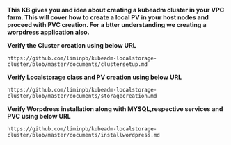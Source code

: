 **This KB gives you and idea about creating a kubeadm cluster in your VPC farm. This will cover how to create a local PV in your host nodes and proceed with PVC creation. For a btter understanding
we creating a worpdress application also.**



**Verify the Cluster creation using below URL**

    https://github.com/liminpb/kubeadm-localstorage-cluster/blob/master/documents/clustersetup.md
    

**Verify Localstorage class and PV creation using below URL**

    https://github.com/liminpb/kubeadm-localstorage-cluster/blob/master/documents/storagecreation.md
    

**Verify Worpdress installation along with MYSQL,respective services and PVC using below URL**

    https://github.com/liminpb/kubeadm-localstorage-cluster/blob/master/documents/installwordpress.md
    
    

